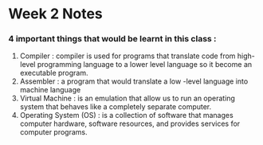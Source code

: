# Week 2 Notes
### 4 important things that would be learnt in this class :
1. Compiler : compiler is used for programs that translate code from high-level programming language to a lower level language so it become an executable program.
2. Assembler : a program that would translate a low -level language into machine language
3. Virtual Machine : is an emulation that allow us to run an operating system that behaves like a completely separate computer.
4. Operating System (OS) : is a collection of software that manages computer hardware, software resources, and provides services for computer programs.